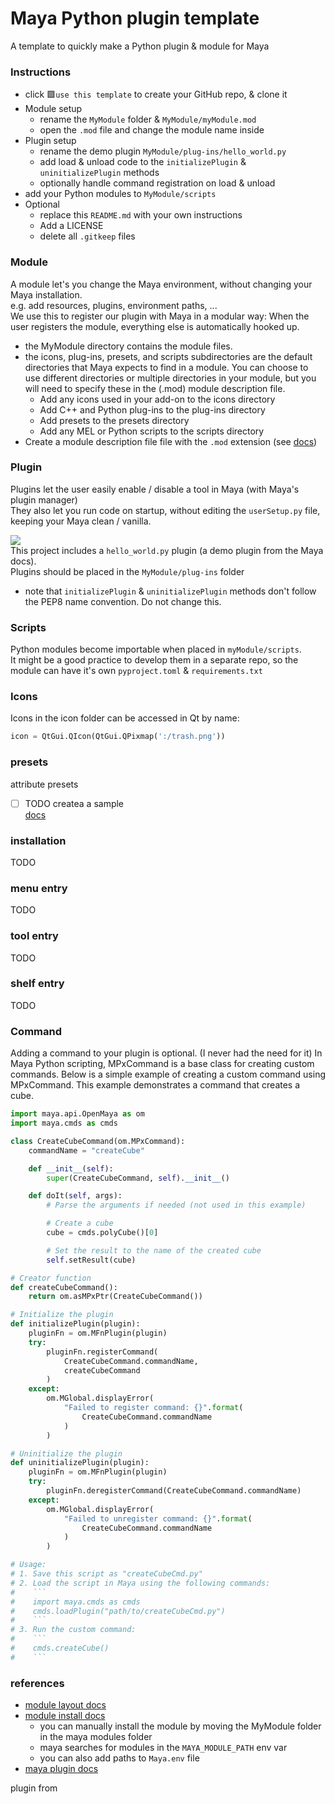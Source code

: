 # Maya Python plugin template

A template to quickly make a Python plugin & module for Maya

### Instructions
- click 🟩`use this template` to create your GitHub repo, & clone it
- Module setup 
  - rename the `MyModule` folder & `MyModule/myModule.mod` 
  - open the `.mod` file and change the module name inside
- Plugin setup
  - rename the demo plugin `MyModule/plug-ins/hello_world.py` 
  - add load & unload code to the `initializePlugin` & `uninitializePlugin` methods
  - optionally handle command registration on load & unload 
- add your Python modules to `MyModule/scripts`
- Optional
  - replace this `README.md` with your own instructions
  - Add a LICENSE
  - delete all `.gitkeep` files

### Module

A module let's you change the Maya environment, without changing your Maya installation.  
e.g. add resources, plugins, environment paths, ...  
We use this to register our plugin with Maya in a modular way: When the user registers the module, everything else is automatically hooked up.  

- the MyModule directory contains the module files.
- the icons, plug-ins, presets, and scripts subdirectories are the default directories that Maya expects to find in a module. You can choose to use different directories or multiple directories in your module, but you will need to specify these in the (.mod) module description file.
  - Add any icons used in your add-on to the icons directory
  - Add C++ and Python plug-ins to the plug-ins directory
  - Add presets to the presets directory
  - Add any MEL or Python scripts to the scripts directory
- Create a module description file file with the `.mod` extension (see [docs](https://help.autodesk.com/view/MAYAUL/2023/ENU/?guid=Maya_SDK_Distributing_Maya_Plug_ins_DistributingUsingModules_ModuleDescriptionFiles_html))

### Plugin
Plugins let the user easily enable / disable a tool in Maya (with Maya's plugin manager)  
They also let you run code on startup, without editing the `userSetup.py` file, keeping your Maya clean / vanilla.  

![](https://www.sidefx.com/media/uploads/products/engine/hengine_maya_load.jpg)  
This project includes a `hello_world.py` plugin (a demo plugin from the Maya docs).  
Plugins should be placed in the `MyModule/plug-ins` folder
- note that `initializePlugin` & `uninitializePlugin` methods don't follow the PEP8 name convention. Do not change this.

### Scripts
Python modules become importable when placed in `myModule/scripts`.  
It might be a good practice to develop them in a separate repo, so the module can have it's own `pyproject.toml` & `requirements.txt`

### Icons
Icons in the icon folder can be accessed in Qt by name:
```python
icon = QtGui.QIcon(QtGui.QPixmap(':/trash.png'))
```

### presets
attribute presets
- [ ] TODO createa a sample  
[docs](https://help.autodesk.com/view/MAYAUL/2023/ENU/?guid=GUID-B90EF3C9-EFB8-4BBC-B9A5-69F7EC86B3C3)

### installation
TODO
### menu entry
TODO
### tool entry
TODO
### shelf entry
TODO

### Command

Adding a command to your plugin is optional. (I never had the need for it)
In Maya Python scripting, MPxCommand is a base class for creating custom commands. Below is a simple example of creating a custom command using MPxCommand. This example demonstrates a command that creates a cube.

```python
import maya.api.OpenMaya as om
import maya.cmds as cmds

class CreateCubeCommand(om.MPxCommand):
    commandName = "createCube"

    def __init__(self):
        super(CreateCubeCommand, self).__init__()

    def doIt(self, args):
        # Parse the arguments if needed (not used in this example)

        # Create a cube
        cube = cmds.polyCube()[0]

        # Set the result to the name of the created cube
        self.setResult(cube)

# Creator function
def createCubeCommand():
    return om.asMPxPtr(CreateCubeCommand())

# Initialize the plugin
def initializePlugin(plugin):
    pluginFn = om.MFnPlugin(plugin)
    try:
        pluginFn.registerCommand(
            CreateCubeCommand.commandName,
            createCubeCommand
        )
    except:
        om.MGlobal.displayError(
            "Failed to register command: {}".format(
                CreateCubeCommand.commandName
            )
        )

# Uninitialize the plugin
def uninitializePlugin(plugin):
    pluginFn = om.MFnPlugin(plugin)
    try:
        pluginFn.deregisterCommand(CreateCubeCommand.commandName)
    except:
        om.MGlobal.displayError(
            "Failed to unregister command: {}".format(
                CreateCubeCommand.commandName
            )
        )

# Usage:
# 1. Save this script as "createCubeCmd.py"
# 2. Load the script in Maya using the following commands:
#    ```
#    import maya.cmds as cmds
#    cmds.loadPlugin("path/to/createCubeCmd.py")
#    ```
# 3. Run the custom command:
#    ```
#    cmds.createCube()
#    ```
```

### references
- [module layout docs](https://help.autodesk.com/view/MAYAUL/2023/ENU/?guid=Maya_SDK_Distributing_Maya_Plug_ins_DistributingUsingModules_CreatingAModulePackage_html)
- [module install docs](https://help.autodesk.com/view/MAYAUL/2023/ENU/?guid=Maya_SDK_Distributing_Maya_Plug_ins_DistributingUsingModules_InstallingModules_html)
  - you can manually install the module by moving the MyModule folder in the maya modules folder 
  - maya searches for modules in the `MAYA_MODULE_PATH` env var
  - you can also add paths to `Maya.env` file
- [maya plugin docs](https://help.autodesk.com/view/MAYAUL/2024/ENU/?guid=Maya_SDK_A_First_Plugin_Python_html)


plugin from 
